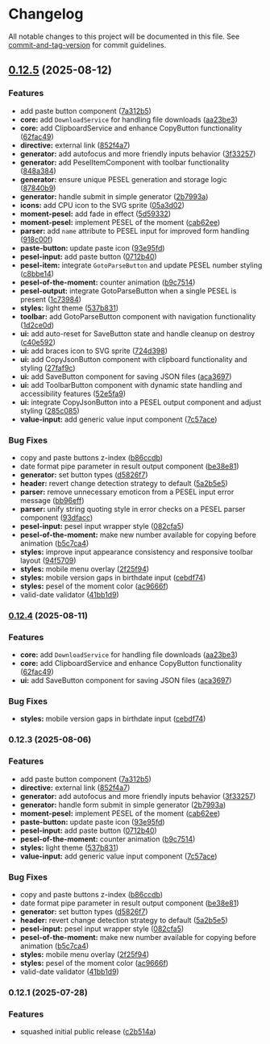 # Changelog

All notable changes to this project will be documented in this file. See [commit-and-tag-version](https://github.com/absolute-version/commit-and-tag-version) for commit guidelines.

## [0.12.5](https://github.com/raindrop-ua/pesel-tools/compare/v0.12.2...v0.12.5) (2025-08-12)

### Features

- add paste button component ([7a312b5](https://github.com/raindrop-ua/pesel-tools/commit/7a312b58479fc53e5840df4f61c70a19ef6ed886))
- **core:** add `DownloadService` for handling file downloads ([aa23be3](https://github.com/raindrop-ua/pesel-tools/commit/aa23be3fc5ddf0b673c22d37af6bf9be747e1f91))
- **core:** add ClipboardService and enhance CopyButton functionality ([62fac49](https://github.com/raindrop-ua/pesel-tools/commit/62fac497a01e8d06115efd2d613d95bd6c8ad3ad))
- **directive:** external link ([852f4a7](https://github.com/raindrop-ua/pesel-tools/commit/852f4a712b86c93cf6d7dc0298742bb0ff4c7026))
- **generator:** add autofocus and more friendly inputs behavior ([3f33257](https://github.com/raindrop-ua/pesel-tools/commit/3f332579fdf283afe6d4cd3cf48ac89c62b23da7))
- **generator:** add PeselItemComponent with toolbar functionality ([848a384](https://github.com/raindrop-ua/pesel-tools/commit/848a384fe328c70df222515b1e3e5c5f02ff7859))
- **generator:** ensure unique PESEL generation and storage logic ([87840b9](https://github.com/raindrop-ua/pesel-tools/commit/87840b9a130cf8c4b49cc2004d3ddd3606e156fc))
- **generator:** handle submit in simple generator ([2b7993a](https://github.com/raindrop-ua/pesel-tools/commit/2b7993a44bcd1e19a5396f26cdd4287c19840b85))
- **icons:** add CPU icon to the SVG sprite ([05a3d02](https://github.com/raindrop-ua/pesel-tools/commit/05a3d02baa374921394e8673cc17167d6996450e))
- **moment-pesel:** add fade in effect ([5d59332](https://github.com/raindrop-ua/pesel-tools/commit/5d593323fde5528709cb9d85191f723de5dca988))
- **moment-pesel:** implement PESEL of the moment ([cab62ee](https://github.com/raindrop-ua/pesel-tools/commit/cab62eed61a0512c9bd3094d542657b3d640608b))
- **parser:** add `name` attribute to PESEL input for improved form handling ([918c00f](https://github.com/raindrop-ua/pesel-tools/commit/918c00f1aa9283325ce657b5a057dba1fc1cb4e5))
- **paste-button:** update paste icon ([93e95fd](https://github.com/raindrop-ua/pesel-tools/commit/93e95fd9999eb61299ac48314cce7f1162d981d4))
- **pesel-input:** add paste button ([0712b40](https://github.com/raindrop-ua/pesel-tools/commit/0712b40d35817e94545e35f920ba4109fdaa845e))
- **pesel-item:** integrate `GotoParseButton` and update PESEL number styling ([c8bbe14](https://github.com/raindrop-ua/pesel-tools/commit/c8bbe140d7bc7af193b4cb4563a953e35d1be302))
- **pesel-of-the-moment:** counter animation ([b9c7514](https://github.com/raindrop-ua/pesel-tools/commit/b9c7514c28a1ab557be59bf5856952f3f7abb642))
- **pesel-output:** integrate GotoParseButton when a single PESEL is present ([1c73984](https://github.com/raindrop-ua/pesel-tools/commit/1c73984cfa9eec85665a73e3898b950883f65257))
- **styles:** light theme ([537b831](https://github.com/raindrop-ua/pesel-tools/commit/537b831d492c03ad63e3a24f2d0cb9b9442bc54e))
- **toolbar:** add GotoParseButton component with navigation functionality ([1d2ce0d](https://github.com/raindrop-ua/pesel-tools/commit/1d2ce0d84d0a8c65bf005b476fc3c9941a20bd6e))
- **ui:** add auto-reset for SaveButton state and handle cleanup on destroy ([c40e592](https://github.com/raindrop-ua/pesel-tools/commit/c40e5927cf1dec65879d54f1ca692a01f8a6eed5))
- **ui:** add braces icon to SVG sprite ([724d398](https://github.com/raindrop-ua/pesel-tools/commit/724d398ccd657338272ca91a11413c2b834b9b09))
- **ui:** add CopyJsonButton component with clipboard functionality and styling ([27faf9c](https://github.com/raindrop-ua/pesel-tools/commit/27faf9c88d31504ef0fbb84aca46378f7544dbd6))
- **ui:** add SaveButton component for saving JSON files ([aca3697](https://github.com/raindrop-ua/pesel-tools/commit/aca36971cdd9bdc5a308bb598d3d62de77421025))
- **ui:** add ToolbarButton component with dynamic state handling and accessibility features ([52e5fa9](https://github.com/raindrop-ua/pesel-tools/commit/52e5fa9fb146acd5cca88c1fa92d47bbb088c32d))
- **ui:** integrate CopyJsonButton into a PESEL output component and adjust styling ([285c085](https://github.com/raindrop-ua/pesel-tools/commit/285c08526f71b69b859ff42a371c81627e3c9a88))
- **value-input:** add generic value input component ([7c57ace](https://github.com/raindrop-ua/pesel-tools/commit/7c57ace7906066d8b49c58e74b8e7b549a8e07b7))

### Bug Fixes

- copy and paste buttons z-index ([b86ccdb](https://github.com/raindrop-ua/pesel-tools/commit/b86ccdbd4bb21cff16af93de42d249ffaf4924eb))
- date format pipe parameter in result output component ([be38e81](https://github.com/raindrop-ua/pesel-tools/commit/be38e81dcdbfa97aa35148d2dea33da15e6e602e))
- **generator:** set button types ([d5826f7](https://github.com/raindrop-ua/pesel-tools/commit/d5826f790ddf972f9f927d777e0bf45b8cd60216))
- **header:** revert change detection strategy to default ([5a2b5e5](https://github.com/raindrop-ua/pesel-tools/commit/5a2b5e533a3decc1d009e36a2328659a561e3451))
- **parser:** remove unnecessary emoticon from a PESEL input error message ([bb96eff](https://github.com/raindrop-ua/pesel-tools/commit/bb96eff3be1989bdd009e34eaa86789df10b76ba))
- **parser:** unify string quoting style in error checks on a PESEL parser component ([93dfacc](https://github.com/raindrop-ua/pesel-tools/commit/93dfacce7d7aaae70cab2016bc18f2b3ccd23d05))
- **pesel-input:** pesel input wrapper style ([082cfa5](https://github.com/raindrop-ua/pesel-tools/commit/082cfa536f231b742bdc77158330fbf1bebd40aa))
- **pesel-of-the-moment:** make new number available for copying before animation ([b5c7ca4](https://github.com/raindrop-ua/pesel-tools/commit/b5c7ca4f74d95ba01f3cb9d0d266282d9a43b275))
- **styles:** improve input appearance consistency and responsive toolbar layout ([94f5709](https://github.com/raindrop-ua/pesel-tools/commit/94f5709845eb46b0af4386990d80e0c140e51b3b))
- **styles:** mobile menu overlay ([2f25f94](https://github.com/raindrop-ua/pesel-tools/commit/2f25f94a1e83e3c5516bfa56385b1a0d3d4b3e15))
- **styles:** mobile version gaps in birthdate input ([cebdf74](https://github.com/raindrop-ua/pesel-tools/commit/cebdf74d82fc4a63e53652b513efc98190b2ec2a))
- **styles:** pesel of the moment color ([ac9666f](https://github.com/raindrop-ua/pesel-tools/commit/ac9666f64247a755270806ded0be852e6f32a242))
- valid-date validator ([41bb1d9](https://github.com/raindrop-ua/pesel-tools/commit/41bb1d91b4a3d6b531cf97bd1253f090d281e385))

### [0.12.4](https://github.com/raindrop-ua/pesel-tools/compare/v0.12.3...v0.12.4) (2025-08-11)

### Features

- **core:** add `DownloadService` for handling file downloads ([aa23be3](https://github.com/raindrop-ua/pesel-tools/commit/aa23be3fc5ddf0b673c22d37af6bf9be747e1f91))
- **core:** add ClipboardService and enhance CopyButton functionality ([62fac49](https://github.com/raindrop-ua/pesel-tools/commit/62fac497a01e8d06115efd2d613d95bd6c8ad3ad))
- **ui:** add SaveButton component for saving JSON files ([aca3697](https://github.com/raindrop-ua/pesel-tools/commit/aca36971cdd9bdc5a308bb598d3d62de77421025))

### Bug Fixes

- **styles:** mobile version gaps in birthdate input ([cebdf74](https://github.com/raindrop-ua/pesel-tools/commit/cebdf74d82fc4a63e53652b513efc98190b2ec2a))

### 0.12.3 (2025-08-06)

### Features

- add paste button component ([7a312b5](https://github.com/raindrop-ua/pesel-tools/commit/7a312b58479fc53e5840df4f61c70a19ef6ed886))
- **directive:** external link ([852f4a7](https://github.com/raindrop-ua/pesel-tools/commit/852f4a712b86c93cf6d7dc0298742bb0ff4c7026))
- **generator:** add autofocus and more friendly inputs behavior ([3f33257](https://github.com/raindrop-ua/pesel-tools/commit/3f332579fdf283afe6d4cd3cf48ac89c62b23da7))
- **generator:** handle form submit in simple generator ([2b7993a](https://github.com/raindrop-ua/pesel-tools/commit/2b7993a44bcd1e19a5396f26cdd4287c19840b85))
- **moment-pesel:** implement PESEL of the moment ([cab62ee](https://github.com/raindrop-ua/pesel-tools/commit/cab62eed61a0512c9bd3094d542657b3d640608b))
- **paste-button:** update paste icon ([93e95fd](https://github.com/raindrop-ua/pesel-tools/commit/93e95fd9999eb61299ac48314cce7f1162d981d4))
- **pesel-input:** add paste button ([0712b40](https://github.com/raindrop-ua/pesel-tools/commit/0712b40d35817e94545e35f920ba4109fdaa845e))
- **pesel-of-the-moment:** counter animation ([b9c7514](https://github.com/raindrop-ua/pesel-tools/commit/b9c7514c28a1ab557be59bf5856952f3f7abb642))
- **styles:** light theme ([537b831](https://github.com/raindrop-ua/pesel-tools/commit/537b831d492c03ad63e3a24f2d0cb9b9442bc54e))
- **value-input:** add generic value input component ([7c57ace](https://github.com/raindrop-ua/pesel-tools/commit/7c57ace7906066d8b49c58e74b8e7b549a8e07b7))

### Bug Fixes

- copy and paste buttons z-index ([b86ccdb](https://github.com/raindrop-ua/pesel-tools/commit/b86ccdbd4bb21cff16af93de42d249ffaf4924eb))
- date format pipe parameter in result output component ([be38e81](https://github.com/raindrop-ua/pesel-tools/commit/be38e81dcdbfa97aa35148d2dea33da15e6e602e))
- **generator:** set button types ([d5826f7](https://github.com/raindrop-ua/pesel-tools/commit/d5826f790ddf972f9f927d777e0bf45b8cd60216))
- **header:** revert change detection strategy to default ([5a2b5e5](https://github.com/raindrop-ua/pesel-tools/commit/5a2b5e533a3decc1d009e36a2328659a561e3451))
- **pesel-input:** pesel input wrapper style ([082cfa5](https://github.com/raindrop-ua/pesel-tools/commit/082cfa536f231b742bdc77158330fbf1bebd40aa))
- **pesel-of-the-moment:** make new number available for copying before animation ([b5c7ca4](https://github.com/raindrop-ua/pesel-tools/commit/b5c7ca4f74d95ba01f3cb9d0d266282d9a43b275))
- **styles:** mobile menu overlay ([2f25f94](https://github.com/raindrop-ua/pesel-tools/commit/2f25f94a1e83e3c5516bfa56385b1a0d3d4b3e15))
- **styles:** pesel of the moment color ([ac9666f](https://github.com/raindrop-ua/pesel-tools/commit/ac9666f64247a755270806ded0be852e6f32a242))
- valid-date validator ([41bb1d9](https://github.com/raindrop-ua/pesel-tools/commit/41bb1d91b4a3d6b531cf97bd1253f090d281e385))

### 0.12.1 (2025-07-28)

### Features

- squashed initial public release ([c2b514a](https://github.com/raindrop-ua/pesel-tools/commit/c2b514aee15790d8e1e5652e924b8e94b74eb974))

